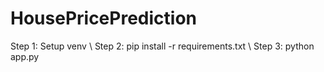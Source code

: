 # HousePricePrediction
Step 1: Setup venv \\
Step 2: pip install -r requirements.txt \\
Step 3: python app.py
